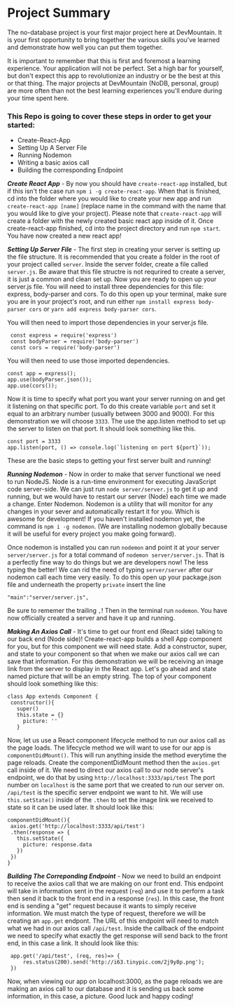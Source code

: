 # Project Summary
The no-database project is your first major project here at DevMountain. It is your first opportunity to bring together the various skills you've learned and demonstrate how well you can put them together.

It is important to remember that this is first and foremost a learning experience. Your application will not be perfect. Set a high bar for yourself, but don't expect this app to revolutionize an industry or be the best at this or that thing. The major projects at DevMountain (NoDB, personal, group) are more often than not the best learning experiences you'll endure during your time spent here.

### This Repo is going to cover these steps in order to get your started:
  * Create-React-App
  * Setting Up A Server File
  * Running Nodemon
  * Writing a basic axios call
  * Building the corresponding Endpoint

***Create React App*** - By now you should have `create-react-app` installed, but if this isn't the case run `npm i -g create-react-app`.  When that is finished, cd into the folder where you would like to create your new app and run `create-react-app [name]` (replace name in the command with the name that you would like to give your project).  Please note that `create-react-app` will create a folder with the newly created basic react app inside of it. Once create-react-app finished, cd into the project directory and run `npm start`. You have now created a new react app!

***Setting Up Server File*** - The first step in creating your server is setting up the file structure. It is recommended that you create a folder in the root of your project called `server`. Inside the server folder, create a file called `server.js`. Be aware that this file structre is not requrired to create a server, it is just a common and clean set up. Now you are ready to open up your server.js file. You will need to install three dependencies for this file: express, body-parser and cors.  To do this open up your terminal, make sure you are in your project's root, and run either `npm install express body-parser cors` or `yarn add express body-parser cors`.  

You will then need to import those dependencies in your server.js file. 
   ```
    const express = require('express')
    const bodyParser = require('body-parser')
    const cors = require('body-parser')  
   ```
   
 You will then need to use those imported dependencies. 
 
 ```
 const app = express();
 app.use(bodyParser.json());
 app.use(cors());
 ```
 
 Now it is time to specify what port you want your server running on and get it listening on that specific port.  To do this create variable `port` and set it equal to an arbitrary number (usually between 3000 and 9000). For this demonstration we will choose `3333`.  The use the app.listen method to set up the server to listen on that port. It should look something like this.
 ```
 const port = 3333
 app.listen(port, () => console.log(`listening on port ${port}`));
 ```
 These are the basic steps to getting your first server built and running!
 
 ***Running Nodemon*** - Now in order to make that server functional we need to run NodeJS. Node is a run-time environment for executing JavaScript code server-side. We can just run `node server/server.js` to get it up and running, but we would have to restart our server (Node) each time we made a change. Enter Nodemon. Nodemon is a utility that will monitor for any changes in your sever and automatically restart it for you. Which is awesome for development! If you haven't installed nodemon yet, the command is `npm i -g nodemon`. (We are installing nodemon globally because it will be useful for every project you make going forward). 
 
 Once nodemon is installed you can run `nodemon` and point it at your server `server/server.js` for a total command of `nodemon server/server.js`. That is a perfectly fine way to do things but we are developers now! The less typing the better! We can rid the need of typing `server/server` after our nodemon call each time very easily. To do this open up your package.json file and underneath the property `private` insert the line 
 ```
 "main":"server/server.js",
 ```
 Be sure to rememer the trailing `,`! Then in the terminal run `nodemon`. You have now officially created a server and have it up and running.
 
***Making An Axios Call*** - It's time to get our front end (React side) talking to our back end (Node side)!  Create-react-app builds a shell App component for you, but for this component we will need state.  Add a constructor, super, and state to your component so that when we make our axios call we can save that information. For this demonstration we will be receiving an image link from the server to display in the React app. Let's go ahead and state named picture that will be an empty string. The top of your component should look something like this:
 ```
 class App extends Component {
  constructor(){
    super()
    this.state = {}
      picture: ''
    }
  ```
 Now, let us use a React component lifecycle method to run our axios call as the page loads. The lifecycle method we will want to use for our app is `componentDidMount()`. This will run anything inside the method everytime the page reloads. Create the componentDidMount method then the `axios.get` call inside of it. We need to direct our axios call to our node server's endpoint, we do that by using `http://localhost:3333/api/test` The port number on `localhost` is the same port that we created to run our server on. `/api/test` is the specific server endpoint we want to hit. We will use `this.setState()` inside of the `.then` to set the image link we received to state so it can be used later. It should look like this: 
 ```
 componentDidMount(){
  axios.get('http://localhost:3333/api/test')
  .then(response => {
    this.setState({
      picture: response.data
    })
  })
}
```
***Building The Correponding Endpoint*** - Now we need to build an endpoint to receive the axios call that we are making on our front end. This endpoint will take in information sent in the request (`req`) and use it to perform a task then send it back to the front end in a response (`res`).  In this case, the front end is sending a "get" request because it wants to simply receive information. We must match the type of request, therefore we will be creating an `app.get` endpont. The URL of this endpoint will need to match what we had in our axios call `/api/test`. Inside the callback of the endpoint we need to specify what exactly the get response will send back to the front end, in this case a link. It should look like this: 
```
 app.get('/api/test', (req, res)=> {
     res.status(200).send('http://i63.tinypic.com/2j9y8p.png');
 })
```
Now, when viewing our app on localhost:3000, as the page reloads we are making an axios call to our database and it is sending us back some information, in this case, a picture.
Good luck and happy coding!